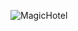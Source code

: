 ![MagicHotel](https://github.com/Elias-Martin-Almada/MagicHotel/assets/133174758/bc513baf-7373-44d5-b06e-2880c5608022)
